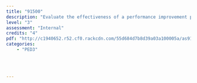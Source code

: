 ```yaml
---
title: "91500"
description: "Evaluate the effectiveness of a performance improvement programme"
level: "3"
assessment: "Internal"
credits: "4"
pdf: "http://c1940652.r52.cf0.rackcdn.com/55d684d7b8d39a03a100005a/as91500.pdf"
categories:
    - "PED3"
    
    
    
    
---
```

